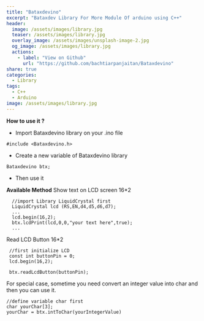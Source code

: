 ```yaml
---
title: "Bataxdevino"
excerpt: "Bataxdev Library For More Module Of arduino using C++"
header:
  image: /assets/images/library.jpg
  teaser: /assets/images/library.jpg
  overlay_image: /assets/images/unsplash-image-2.jpg
  og_image: /assets/images/library.jpg
  actions:
    - label: "View on Github"
      url: "https://github.com/bachtiarpanjaitan/Bataxdevino"
share: true
categories:
  - Library
tags:
  - C++
  - Arduino
image: /assets/images/library.jpg
---
```


**How to use it ?**
- Import Bataxdevino library on your .ino file 
```
#include <Bataxdevino.h>
```
- Create a new variable of Bataxdevino library

```
Bataxdevino btx;
```
- Then use it

**Available Method**
Show text on LCD screen 16*2
  
```
  //import Library LiquidCrystal first
  LiquidCrystal lcd (RS,EN,d4,d5,d6,d7);
  ...
  lcd.begin(16,2);
  btx.lcdPrint(lcd,0,0,"your text here",true);
  ...
```
Read LCD Button 16*2

```
 //first initialize LCD
 const int buttonPin = 0;
 lcd.begin(16,2);

 btx.readLcdButton(buttonPin);
```
For special case, sometime you need convert an integer value into char and then you can use it.

```
//define variable char first
char yourChar[3];
yourChar = btx.intToChar(yourIntegerValue)
```